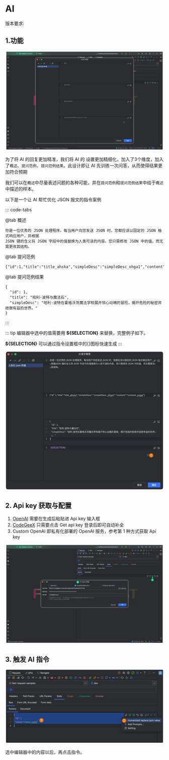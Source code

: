 ---
---

# AI

版本要求: <Badge text="2024.1.4+" />

## 1.功能

![AI](/img/2024.1.4/ai.png)

为了将 AI 的回复更加精准，我们将 AI 的 设置更加精细化，加入了3个维度，加入了`概述`、`提问范例`、`提问范例结果`。此设计即让 AI 先训练一次问答，从而使得结果更加符合预期

我们可以在`概述`中尽量表述问题的各种可能，并在`提问范例`和`提问范例结果`中给于`概述`中描述的样本。

以下是一个让 AI 帮忙优化 JSON 报文的指令案例

::: code-tabs

@tab 概述

```
你是一位优秀的 JSON 处理程序。每当用户向您发送 JSON 时，您都应该以固定的 JSON 格式响应用户，并根据
JSON 键的含义将 JSON 字段中的值替换为人类可读的内容。您只需修改 JSON 中的值，而无需更改其结构。
```

@tab 提问范例

```
{"id":1,"title":"title_ahska","simpleDesc":"simpleDesc_ohga1","content":"content_yujga"}
```

@tab 提问范例结果

```
{
  "id": 1,
  "title": "哈利·波特与魔法石",
  "simpleDesc": "哈利·波特在霍格沃茨魔法学校展开惊心动魄的冒险，揭开危险的秘密并拯救有益的世界。"
}

```

:::

::: tip
编辑器中选中的值需要用 **${SELECTION}** 来替换，完整例子如下。

**${SELECTION}** 可以通过指令设置框中的{}图标快速生成
:::

![](/img/features/aiPromptExample.png)

## 2. Api key 获取与配置

1. [OpenAI](https://platform.openai.com/docs/api-reference/chat) 需要在生成后粘贴进 Api key 输入框
2. [CodeGeeX](https://codegeex.cn/) 只需要点击 Get api key 登录后即可自动补全
3. Custom OpenAI 即私有化部署的 OpenAI 服务，参考第 1 种方式获取 Api key

![](/img/2024.1.3/aiManagenemt.png)

## 3. 触发 AI 指令

![](/img/features/aiPromptTrigger.png)

选中编辑器中的内容以后，再点击指令。
